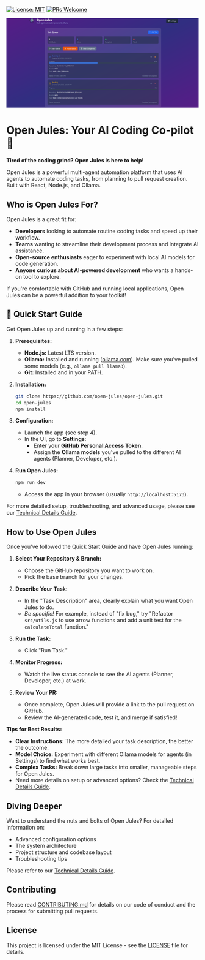 [![License: MIT](https://img.shields.io/badge/License-MIT-yellow.svg)](https://opensource.org/licenses/MIT)
[![PRs Welcome](https://img.shields.io/badge/PRs-welcome-brightgreen.svg?style=flat-square)](CONTRIBUTING.md)

![Cover Image](public/cover.png)

# Open Jules: Your AI Coding Co-pilot 🚀

**Tired of the coding grind? Open Jules is here to help!**

Open Jules is a powerful multi-agent automation platform that uses AI agents to automate coding tasks, from planning to pull request creation. Built with React, Node.js, and Ollama.

## Who is Open Jules For?

Open Jules is a great fit for:

*   **Developers** looking to automate routine coding tasks and speed up their workflow.
*   **Teams** wanting to streamline their development process and integrate AI assistance.
*   **Open-source enthusiasts** eager to experiment with local AI models for code generation.
*   **Anyone curious about AI-powered development** who wants a hands-on tool to explore.

If you're comfortable with GitHub and running local applications, Open Jules can be a powerful addition to your toolkit!

## 🚀 Quick Start Guide

Get Open Jules up and running in a few steps:

1.  **Prerequisites:**
    *   **Node.js:** Latest LTS version.
    *   **Ollama:** Installed and running ([ollama.com](https://ollama.com/)). Make sure you've pulled some models (e.g., `ollama pull llama3`).
    *   **Git:** Installed and in your PATH.

2.  **Installation:**
    ```bash
    git clone https://github.com/open-jules/open-jules.git
    cd open-jules
    npm install
    ```

3.  **Configuration:**
    *   Launch the app (see step 4).
    *   In the UI, go to **Settings**:
        *   Enter your **GitHub Personal Access Token**.
        *   Assign the **Ollama models** you've pulled to the different AI agents (Planner, Developer, etc.).

4.  **Run Open Jules:**
    ```bash
    npm run dev
    ```
    *   Access the app in your browser (usually `http://localhost:5173`).

For more detailed setup, troubleshooting, and advanced usage, please see our [Technical Details Guide](TECHNICAL_DETAILS.md).

## How to Use Open Jules

Once you've followed the Quick Start Guide and have Open Jules running:

1.  **Select Your Repository & Branch:**
    *   Choose the GitHub repository you want to work on.
    *   Pick the base branch for your changes.

2.  **Describe Your Task:**
    *   In the "Task Description" area, clearly explain what you want Open Jules to do.
    *   *Be specific!* For example, instead of "fix bug," try "Refactor `src/utils.js` to use arrow functions and add a unit test for the `calculateTotal` function."

3.  **Run the Task:**
    *   Click "Run Task."

4.  **Monitor Progress:**
    *   Watch the live status console to see the AI agents (Planner, Developer, etc.) at work.

5.  **Review Your PR:**
    *   Once complete, Open Jules will provide a link to the pull request on GitHub.
    *   Review the AI-generated code, test it, and merge if satisfied!

**Tips for Best Results:**

*   **Clear Instructions:** The more detailed your task description, the better the outcome.
*   **Model Choice:** Experiment with different Ollama models for agents (in Settings) to find what works best.
*   **Complex Tasks:** Break down large tasks into smaller, manageable steps for Open Jules.
*   Need more details on setup or advanced options? Check the [Technical Details Guide](TECHNICAL_DETAILS.md).

## Diving Deeper

Want to understand the nuts and bolts of Open Jules? For detailed information on:

*   Advanced configuration options
*   The system architecture
*   Project structure and codebase layout
*   Troubleshooting tips

Please refer to our [Technical Details Guide](TECHNICAL_DETAILS.md).

## Contributing

Please read [CONTRIBUTING.md](CONTRIBUTING.md) for details on our code of conduct and the process for submitting pull requests.

## License

This project is licensed under the MIT License - see the [LICENSE](LICENSE) file for details. 
